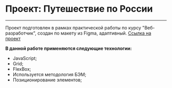 # Проект: Путешествие по России
-----
Проект подготовлен в рамках практической работы по курсу "Веб-разработчик", создан по макету из Figma, адаптивный.
[Ссылка на проект](https://esaulkovaea.github.io/mesto/)

**В данной работе применяются следующие технологии:**
* JavaScript;
* Grid;
* FlexBox;
* Используется методология БЭМ;
* Позиционирование элементов;
